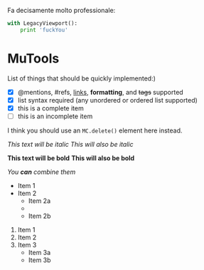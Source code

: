 Fa decisamente molto professionale:
```python
with LegacyViewport():
    print 'fuckYou'
```    

# MuTools
List of things that should be quickly implemented:)
- [x] @mentions, #refs, [links](), **formatting**, and <del>tags</del> supported
- [x] list syntax required (any unordered or ordered list supported)
- [x] this is a complete item
- [ ] this is an incomplete item

I think you should use an
`MC.delete()` element here instead.

*This text will be italic*
_This will also be italic_

**This text will be bold**
__This will also be bold__

_You **can** combine them_

* Item 1
* Item 2
  * Item 2a
  * 
  * Item 2b

1. Item 1
2. Item 2
3. Item 3
   * Item 3a
   * Item 3b 
  
